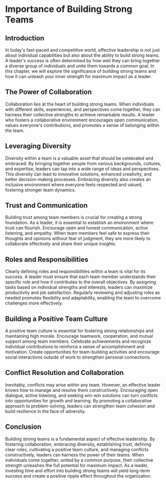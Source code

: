 Importance of Building Strong Teams
============================================

Introduction
------------

In today's fast-paced and competitive world, effective leadership is not just about individual capabilities but also about the ability to build strong teams. A leader's success is often determined by how well they can bring together a diverse group of individuals and unite them towards a common goal. In this chapter, we will explore the significance of building strong teams and how it can unleash your inner strength for maximum impact as a leader.

The Power of Collaboration
--------------------------

Collaboration lies at the heart of building strong teams. When individuals with different skills, experiences, and perspectives come together, they can harness their collective strengths to achieve remarkable results. A leader who fosters a collaborative environment encourages open communication, values everyone's contributions, and promotes a sense of belonging within the team.

Leveraging Diversity
--------------------

Diversity within a team is a valuable asset that should be celebrated and embraced. By bringing together people from various backgrounds, cultures, and expertise, leaders can tap into a wide range of ideas and perspectives. This diversity can lead to innovative solutions, enhanced creativity, and better decision-making processes. Embracing diversity also creates an inclusive environment where everyone feels respected and valued, fostering stronger team dynamics.

Trust and Communication
-----------------------

Building trust among team members is crucial for creating a strong foundation. As a leader, it is essential to establish an environment where trust can flourish. Encourage open and honest communication, active listening, and empathy. When team members feel safe to express their thoughts and opinions without fear of judgment, they are more likely to collaborate effectively and share their unique insights.

Roles and Responsibilities
--------------------------

Clearly defining roles and responsibilities within a team is vital for its success. A leader must ensure that each team member understands their specific role and how it contributes to the overall objectives. By assigning tasks based on individual strengths and interests, leaders can maximize productivity and job satisfaction. Regularly reviewing and adjusting roles as needed promotes flexibility and adaptability, enabling the team to overcome challenges more effectively.

Building a Positive Team Culture
--------------------------------

A positive team culture is essential for fostering strong relationships and maintaining high morale. Encourage teamwork, cooperation, and mutual support among team members. Celebrate achievements and recognize individual contributions to reinforce a sense of accomplishment and motivation. Create opportunities for team-building activities and encourage social interactions outside of work to strengthen personal connections.

Conflict Resolution and Collaboration
-------------------------------------

Inevitably, conflicts may arise within any team. However, an effective leader knows how to manage and resolve them constructively. Encouraging open dialogue, active listening, and seeking win-win solutions can turn conflicts into opportunities for growth and learning. By promoting a collaborative approach to problem-solving, leaders can strengthen team cohesion and build resilience in the face of adversity.

Conclusion
----------

Building strong teams is a fundamental aspect of effective leadership. By fostering collaboration, embracing diversity, establishing trust, defining clear roles, cultivating a positive team culture, and managing conflicts constructively, leaders can harness the power of their teams. When individuals come together, united by a common purpose, their collective strength unleashes the full potential for maximum impact. As a leader, investing time and effort into building strong teams will yield long-term success and create a positive ripple effect throughout the organization.
